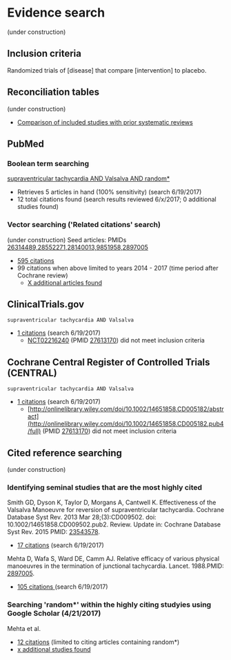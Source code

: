 # Evidence search
(under construction)
## Inclusion criteria
Randomized trials of [disease] that compare [intervention] to placebo.

## Reconciliation tables
(under construction)
* [Comparison of included studies with prior systematic reviews](../reconciliation-tables)

## PubMed
### Boolean term searching

[supraventricular tachycardia AND Valsalva AND random\*](https://www.ncbi.nlm.nih.gov/pubmed?cmd=Search&term=supraventricular%20tachycardia%20AND%20Valsalva%20AND%20random*)
* Retrieves 5 articles in hand (100% sensitivity) (search 6/19/2017)
* 12 total citations found (search results reviewed 6/x/2017; 0 additional studies found)

### Vector searching ('Related citations' search)
(under construction)
Seed articles: PMIDs [26314489,28552271,28140013,9851958,2897005](https://www.ncbi.nlm.nih.gov/pubmed?cmd=Search&tool=SUMSearch2plugins&otool=kumclib&term=26314489%2028552271%2028140013%209851958%202897005)
* [595 citations](https://www.ncbi.nlm.nih.gov/pubmed?linkname=pubmed_pubmed&from_uid=26314489,28552271,28140013,9851958,2897005)
* 99 citations when above limited to years 2014 - 2017 (time period after Cochrane review)
  * [X additional articles found](https://www.ncbi.nlm.nih.gov/pubmed?linkname=pubmed_pubmed&from_uid=15570651)

## ClinicalTrials.gov

`supraventricular tachycardia AND Valsalva`
* [1 citations](https://clinicaltrials.gov/ct2/results?term=supraventricular+tachycardia+AND+Valsalva&Search=Search) (search 6/19/2017)
  * [NCT02216240](https://clinicaltrials.gov/ct2/show/NCT02216240) (PMID [27613170](https://www.ncbi.nlm.nih.gov/pubmed/27613170)) did not meet inclusion criteria

## Cochrane Central Register of Controlled Trials (CENTRAL)

`supraventricular tachycardia AND Valsalva`
* [1 citations](http://onlinelibrary.wiley.com/cochranelibrary/search?submitSearch=Go&searchRows%5B0%5D.searchCriterias%5B0%5D.fieldRestriction=title+abstract+keywords&searchRows%5B0%5D.searchCriterias%5B0%5D.term=hypertension) (search 6/19/2017)
  * [http://onlinelibrary.wiley.com/doi/10.1002/14651858.CD005182/abstract](http://onlinelibrary.wiley.com/doi/10.1002/14651858.CD005182.pub4/full) (PMID [27613170](https://www.ncbi.nlm.nih.gov/pubmed/27613170)) did not meet inclusion criteria

## Cited reference searching
(under construction)

### Identifying seminal studies that are the most highly cited
Smith GD, Dyson K, Taylor D, Morgans A, Cantwell K. Effectiveness of the Valsalva Manoeuvre for reversion of supraventricular tachycardia. Cochrane Database Syst Rev. 2013 Mar 28;(3):CD009502. doi: 10.1002/14651858.CD009502.pub2. Review. Update in: Cochrane Database Syst Rev. 2015 PMID: [23543578](http://pubmed.gov/23543578).
 * [17 citations](https://scholar.google.com/scholar?cites=2217747907445562937&as_sdt=2005&sciodt=0,5&hl=en) (search 6/19/2017)

Mehta D, Wafa S, Ward DE, Camm AJ. Relative efficacy of various physical manoeuvres in the termination of junctional tachycardia. Lancet. 1988.PMID: [2897005](http://pubmed.gov/2897005).
 * [105 citations ](https://scholar.google.com/scholar?cites=7605211014335624801) (search 6/19/2017)


### Searching 'random*' within the highly citing studyies using Google Scholar (4/21/2017)
Mehta et al. 
* [12 citations](https://scholar.google.com/scholar?q=random&btnG=&hl=en&as_sdt=0%2C5&sciodt=0%2C5&cites=7605211014335624801&scipsc=1) (limited to citing articles containing random\*)
* [x additional studies found](https://pubmed.gov/25503625,27045252)
